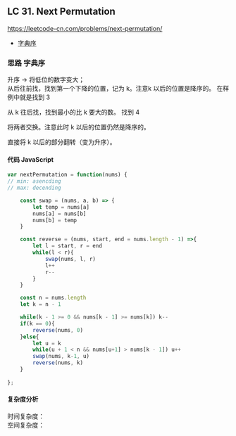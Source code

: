 ## LC 31. Next Permutation
https://leetcode-cn.com/problems/next-permutation/

- [字典序](#思路-字典序)

### 思路 字典序
升序 -> 将低位的数字变大；  
从后往前找，找到第一个下降的位置，记为 k。注意k 以后的位置是降序的。 在样例中就是找到 3

从 k 往后找，找到最小的比 k 要大的数。 找到 4

将两者交换。注意此时 k 以后的位置仍然是降序的。

直接将 k 以后的部分翻转（变为升序）。

#### 代码 JavaScript

```JavaScript
var nextPermutation = function(nums) {
// min: asencding
// max: decending

    const swap = (nums, a, b) => {
        let temp = nums[a]
        nums[a] = nums[b]
        nums[b] = temp 
    }

    const reverse = (nums, start, end = nums.length - 1) =>{
        let l = start, r = end
        while(l < r){
            swap(nums, l, r)
            l++
            r--
        }
    }

    const n = nums.length 
    let k = n - 1

    while(k - 1 >= 0 && nums[k - 1] >= nums[k]) k--
    if(k == 0){
        reverse(nums, 0)
    }else{
        let u = k
        while(u + 1 < n && nums[u+1] > nums[k - 1]) u++
        swap(nums, k-1, u)
        reverse(nums, k)
    }
   
};

```

#### 复杂度分析
时间复杂度： </br>
空间复杂度：
